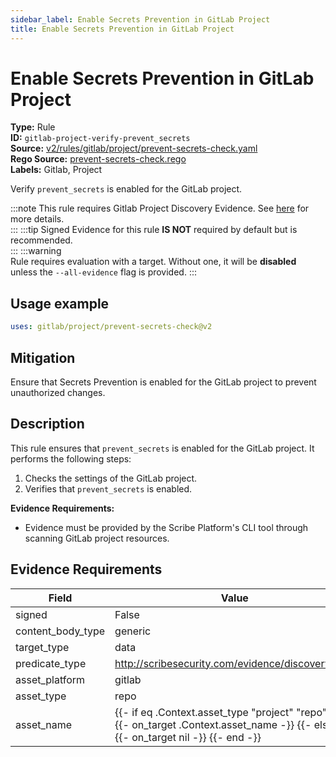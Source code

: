 ```yaml
---
sidebar_label: Enable Secrets Prevention in GitLab Project
title: Enable Secrets Prevention in GitLab Project
---  
```

# Enable Secrets Prevention in GitLab Project  
**Type:** Rule  
**ID:** `gitlab-project-verify-prevent_secrets`  
**Source:** [v2/rules/gitlab/project/prevent-secrets-check.yaml](https://github.com/scribe-public/sample-policies/blob/main/v2/rules/gitlab/project/prevent-secrets-check.yaml)  
**Rego Source:** [prevent-secrets-check.rego](https://github.com/scribe-public/sample-policies/blob/main/v2/rules/gitlab/project/prevent-secrets-check.rego)  
**Labels:** Gitlab, Project  

Verify `prevent_secrets` is enabled for the GitLab project.

:::note 
This rule requires Gitlab Project Discovery Evidence. See [here](/docs/platforms/discover#gitlab-discovery) for more details.  
::: 
:::tip 
Signed Evidence for this rule **IS NOT** required by default but is recommended.  
::: 
:::warning  
Rule requires evaluation with a target. Without one, it will be **disabled** unless the `--all-evidence` flag is provided.
::: 

## Usage example

```yaml
uses: gitlab/project/prevent-secrets-check@v2
```

## Mitigation  
Ensure that Secrets Prevention is enabled for the GitLab project to prevent unauthorized changes.


## Description  
This rule ensures that `prevent_secrets` is enabled for the GitLab project.
It performs the following steps:

1. Checks the settings of the GitLab project.
2. Verifies that `prevent_secrets` is enabled.

**Evidence Requirements:**
- Evidence must be provided by the Scribe Platform's CLI tool through scanning GitLab project resources.

## Evidence Requirements  
| Field | Value |
|-------|-------|
| signed | False |
| content_body_type | generic |
| target_type | data |
| predicate_type | http://scribesecurity.com/evidence/discovery/v0.1 |
| asset_platform | gitlab |
| asset_type | repo |
| asset_name | {{- if eq .Context.asset_type "project" "repo" -}} {{- on_target .Context.asset_name -}} {{- else -}} {{- on_target nil -}} {{- end -}} |

